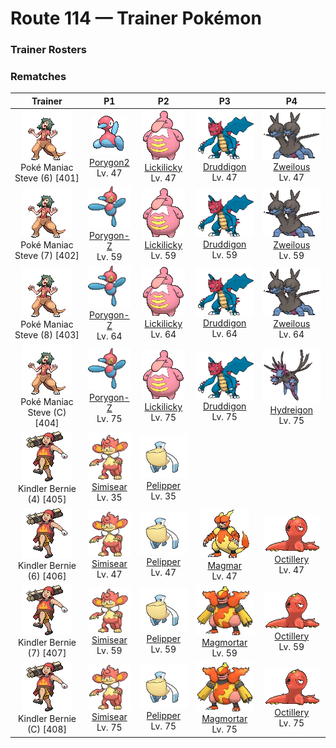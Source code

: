 # Route 114 — Trainer Pokémon

### Trainer Rosters

### Rematches

| Trainer | P1 | P2 | P3 | P4 |
|:-------:|:--:|:--:|:--:|:--:|
| ![Poké Maniac Steve (6)](../../assets/trainers/poke_maniac.png "Poké Maniac Steve (6)")<br>Poké Maniac Steve (6) [401] | <div class="sprite-cell">![Porygon2](../../assets/sprites/porygon2/front.gif "Porygon2: Porygon2 was created by humans using the power of science. The man-made Pokémon has been endowed with artificial intelligence that enables it to learn new gestures and emotions on its own.")<br>[Porygon2](../../pokemon/porygon2.md)<br>Lv. 47</div> | <div class="sprite-cell">![Lickilicky](../../assets/sprites/lickilicky/front.gif "Lickilicky: Their saliva contains lots of components that can dissolve anything. The numbness caused by their lick does not dissipate.")<br>[Lickilicky](../../pokemon/lickilicky.md)<br>Lv. 47</div> | <div class="sprite-cell">![Druddigon](../../assets/sprites/druddigon/front.gif "Druddigon: It warms its body by absorbing sunlight with its wings. When its body temperature falls, it can no longer move.")<br>[Druddigon](../../pokemon/druddigon.md)<br>Lv. 47</div> | <div class="sprite-cell">![Zweilous](../../assets/sprites/zweilous/front.gif "Zweilous: After it has eaten up all the food in its territory, it moves to another area. Its two heads do not get along.")<br>[Zweilous](../../pokemon/zweilous.md)<br>Lv. 47</div> |
| ![Poké Maniac Steve (7)](../../assets/trainers/poke_maniac.png "Poké Maniac Steve (7)")<br>Poké Maniac Steve (7) [402] | <div class="sprite-cell">![Porygon-Z](../../assets/sprites/porygon-z/front.gif "Porygon-Z: Its programming was modified to enable it to travel through alien dimensions. Seems there might have been an error...")<br>[Porygon-Z](../../pokemon/porygon-z.md)<br>Lv. 59</div> | <div class="sprite-cell">![Lickilicky](../../assets/sprites/lickilicky/front.gif "Lickilicky: Their saliva contains lots of components that can dissolve anything. The numbness caused by their lick does not dissipate.")<br>[Lickilicky](../../pokemon/lickilicky.md)<br>Lv. 59</div> | <div class="sprite-cell">![Druddigon](../../assets/sprites/druddigon/front.gif "Druddigon: It warms its body by absorbing sunlight with its wings. When its body temperature falls, it can no longer move.")<br>[Druddigon](../../pokemon/druddigon.md)<br>Lv. 59</div> | <div class="sprite-cell">![Zweilous](../../assets/sprites/zweilous/front.gif "Zweilous: After it has eaten up all the food in its territory, it moves to another area. Its two heads do not get along.")<br>[Zweilous](../../pokemon/zweilous.md)<br>Lv. 59</div> |
| ![Poké Maniac Steve (8)](../../assets/trainers/poke_maniac.png "Poké Maniac Steve (8)")<br>Poké Maniac Steve (8) [403] | <div class="sprite-cell">![Porygon-Z](../../assets/sprites/porygon-z/front.gif "Porygon-Z: Its programming was modified to enable it to travel through alien dimensions. Seems there might have been an error...")<br>[Porygon-Z](../../pokemon/porygon-z.md)<br>Lv. 64</div> | <div class="sprite-cell">![Lickilicky](../../assets/sprites/lickilicky/front.gif "Lickilicky: Their saliva contains lots of components that can dissolve anything. The numbness caused by their lick does not dissipate.")<br>[Lickilicky](../../pokemon/lickilicky.md)<br>Lv. 64</div> | <div class="sprite-cell">![Druddigon](../../assets/sprites/druddigon/front.gif "Druddigon: It warms its body by absorbing sunlight with its wings. When its body temperature falls, it can no longer move.")<br>[Druddigon](../../pokemon/druddigon.md)<br>Lv. 64</div> | <div class="sprite-cell">![Zweilous](../../assets/sprites/zweilous/front.gif "Zweilous: After it has eaten up all the food in its territory, it moves to another area. Its two heads do not get along.")<br>[Zweilous](../../pokemon/zweilous.md)<br>Lv. 64</div> |
| ![Poké Maniac Steve (C)](../../assets/trainers/poke_maniac.png "Poké Maniac Steve (C)")<br>Poké Maniac Steve (C) [404] | <div class="sprite-cell">![Porygon-Z](../../assets/sprites/porygon-z/front.gif "Porygon-Z: Its programming was modified to enable it to travel through alien dimensions. Seems there might have been an error...")<br>[Porygon-Z](../../pokemon/porygon-z.md)<br>Lv. 75</div> | <div class="sprite-cell">![Lickilicky](../../assets/sprites/lickilicky/front.gif "Lickilicky: Their saliva contains lots of components that can dissolve anything. The numbness caused by their lick does not dissipate.")<br>[Lickilicky](../../pokemon/lickilicky.md)<br>Lv. 75</div> | <div class="sprite-cell">![Druddigon](../../assets/sprites/druddigon/front.gif "Druddigon: It warms its body by absorbing sunlight with its wings. When its body temperature falls, it can no longer move.")<br>[Druddigon](../../pokemon/druddigon.md)<br>Lv. 75</div> | <div class="sprite-cell">![Hydreigon](../../assets/sprites/hydreigon/front.gif "Hydreigon: It responds to movement by attacking. This scary, three-headed Pokémon devours everything in its path!")<br>[Hydreigon](../../pokemon/hydreigon.md)<br>Lv. 75</div> |
| ![Kindler Bernie (4)](../../assets/trainers/kindler.png "Kindler Bernie (4)")<br>Kindler Bernie (4) [405] | <div class="sprite-cell">![Simisear](../../assets/sprites/simisear/front.gif "Simisear: When it gets excited, embers rise from its head and tail and it gets hot. For some reason, it loves sweets.")<br>[Simisear](../../pokemon/simisear.md)<br>Lv. 35</div> | <div class="sprite-cell">![Pelipper](../../assets/sprites/pelipper/front.gif "Pelipper: Pelipper searches for food while in flight by skimming the wave tops. This Pokémon dips its large bill in the sea to scoop up food, then swallows everything in one big gulp.")<br>[Pelipper](../../pokemon/pelipper.md)<br>Lv. 35</div> |
| ![Kindler Bernie (6)](../../assets/trainers/kindler.png "Kindler Bernie (6)")<br>Kindler Bernie (6) [406] | <div class="sprite-cell">![Simisear](../../assets/sprites/simisear/front.gif "Simisear: When it gets excited, embers rise from its head and tail and it gets hot. For some reason, it loves sweets.")<br>[Simisear](../../pokemon/simisear.md)<br>Lv. 47</div> | <div class="sprite-cell">![Pelipper](../../assets/sprites/pelipper/front.gif "Pelipper: Pelipper searches for food while in flight by skimming the wave tops. This Pokémon dips its large bill in the sea to scoop up food, then swallows everything in one big gulp.")<br>[Pelipper](../../pokemon/pelipper.md)<br>Lv. 47</div> | <div class="sprite-cell">![Magmar](../../assets/sprites/magmar/front.gif "Magmar: In battle, Magmar blows out intensely hot flames from all over its body to intimidate its opponent. This Pokémon’s fiery bursts create heat waves that ignite grass and trees in its surroundings.")<br>[Magmar](../../pokemon/magmar.md)<br>Lv. 47</div> | <div class="sprite-cell">![Octillery](../../assets/sprites/octillery/front.gif "Octillery: Octillery grabs onto its foe using its tentacles. This Pokémon tries to immobilize it before delivering the finishing blow. If the foe turns out to be too strong, Octillery spews ink to escape.")<br>[Octillery](../../pokemon/octillery.md)<br>Lv. 47</div> |
| ![Kindler Bernie (7)](../../assets/trainers/kindler.png "Kindler Bernie (7)")<br>Kindler Bernie (7) [407] | <div class="sprite-cell">![Simisear](../../assets/sprites/simisear/front.gif "Simisear: When it gets excited, embers rise from its head and tail and it gets hot. For some reason, it loves sweets.")<br>[Simisear](../../pokemon/simisear.md)<br>Lv. 59</div> | <div class="sprite-cell">![Pelipper](../../assets/sprites/pelipper/front.gif "Pelipper: Pelipper searches for food while in flight by skimming the wave tops. This Pokémon dips its large bill in the sea to scoop up food, then swallows everything in one big gulp.")<br>[Pelipper](../../pokemon/pelipper.md)<br>Lv. 59</div> | <div class="sprite-cell">![Magmortar](../../assets/sprites/magmortar/front.gif "Magmortar: It blasts fireballs of over 3,600 degrees Fahrenheit out of its arms. Its breath also sears and sizzles.")<br>[Magmortar](../../pokemon/magmortar.md)<br>Lv. 59</div> | <div class="sprite-cell">![Octillery](../../assets/sprites/octillery/front.gif "Octillery: Octillery grabs onto its foe using its tentacles. This Pokémon tries to immobilize it before delivering the finishing blow. If the foe turns out to be too strong, Octillery spews ink to escape.")<br>[Octillery](../../pokemon/octillery.md)<br>Lv. 59</div> |
| ![Kindler Bernie (C)](../../assets/trainers/kindler.png "Kindler Bernie (C)")<br>Kindler Bernie (C) [408] | <div class="sprite-cell">![Simisear](../../assets/sprites/simisear/front.gif "Simisear: When it gets excited, embers rise from its head and tail and it gets hot. For some reason, it loves sweets.")<br>[Simisear](../../pokemon/simisear.md)<br>Lv. 75</div> | <div class="sprite-cell">![Pelipper](../../assets/sprites/pelipper/front.gif "Pelipper: Pelipper searches for food while in flight by skimming the wave tops. This Pokémon dips its large bill in the sea to scoop up food, then swallows everything in one big gulp.")<br>[Pelipper](../../pokemon/pelipper.md)<br>Lv. 75</div> | <div class="sprite-cell">![Magmortar](../../assets/sprites/magmortar/front.gif "Magmortar: It blasts fireballs of over 3,600 degrees Fahrenheit out of its arms. Its breath also sears and sizzles.")<br>[Magmortar](../../pokemon/magmortar.md)<br>Lv. 75</div> | <div class="sprite-cell">![Octillery](../../assets/sprites/octillery/front.gif "Octillery: Octillery grabs onto its foe using its tentacles. This Pokémon tries to immobilize it before delivering the finishing blow. If the foe turns out to be too strong, Octillery spews ink to escape.")<br>[Octillery](../../pokemon/octillery.md)<br>Lv. 75</div> |

